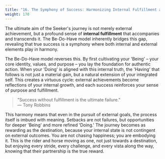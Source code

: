 ```yaml
---
title: "16. The Symphony of Success: Harmonizing Internal Fulfillment and External Achievement"
weight: 170
---
```


The ultimate aim of the Seeker's journey is not merely external achievement, but a profound sense of <strong>internal fulfillment</strong> that accompanies and transcends it. The Be-Do-Have model inherently bridges this gap, revealing that true success is a symphony where both internal and external elements play in harmony.

The Be-Do-Have model reverses this. By first cultivating your 'Being' – your core identity, values, and purpose – you lay the foundation for authentic action. When your 'Doing' is aligned with this internal truth, the 'Having' that follows is not just a material gain, but a natural extension of your integrated self. This creates a virtuous cycle: external achievements become reflections of your internal growth, and each success reinforces your sense of purpose and fulfillment.

> "Success without fulfillment is the ultimate failure."<br>— Tony Robbins

This harmony means that even in the pursuit of external goals, the process itself is imbued with meaning. Setbacks are not failures, but opportunities for deeper 'Being' and more refined 'Doing.' The journey becomes as rewarding as the destination, because your internal state is not contingent on external outcomes. You are not chasing happiness; you are embodying it. This is the rider and horse moving as one, not just towards a destination, but enjoying every stride, every challenge, and every vista along the way, knowing that their partnership is the true reward.